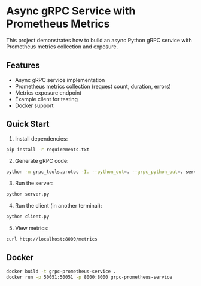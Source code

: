 # Async gRPC Service with Prometheus Metrics

This project demonstrates how to build an async Python gRPC service with Prometheus metrics collection and exposure.

## Features

- Async gRPC service implementation
- Prometheus metrics collection (request count, duration, errors)
- Metrics exposure endpoint
- Example client for testing
- Docker support

## Quick Start

1. Install dependencies:
```bash
pip install -r requirements.txt
```

2. Generate gRPC code:
```bash
python -m grpc_tools.protoc -I. --python_out=. --grpc_python_out=. service.proto
```

3. Run the server:
```bash
python server.py
```

4. Run the client (in another terminal):
```bash
python client.py
```

5. View metrics:
```bash
curl http://localhost:8000/metrics
```

## Docker

```bash
docker build -t grpc-prometheus-service .
docker run -p 50051:50051 -p 8000:8000 grpc-prometheus-service
```
